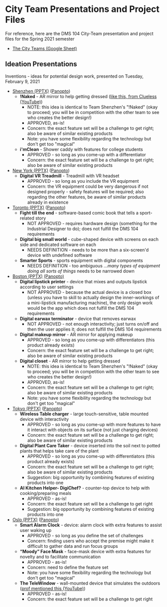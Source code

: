 # City Team Presentations and Project Files
For reference, here are the DMS 104 City-Team presentation and project files for the Spring 2021 semester 

- [The City Teams (Google Sheet)](https://docs.google.com/spreadsheets/d/1GxZ4u8RjvG9D-S86QVpSdJM24KPr47ftF3mN67NC37I/edit#gid=0)

## Ideation Presentations

Inventions - ideas for potential design work, presented on Tuesday, February 9, 2021

- [Shenzhen (PPTX)](files/ideation-shenzhen.pptx) ([Panopto](https://rochester.hosted.panopto.com/Panopto/Pages/Viewer.aspx?id=b9a1b029-266d-43aa-abfd-acca013cd769&start=2768.727))
  - **!Naked** - AR mirror to help getting dressed ([like this, from Clueless (YouTube)](https://youtu.be/XNDubWJU0aU))
    - NOTE: this idea is identical to Team Shenzhen's "!Naked" (okay to proceed; you will be in competition with the other team to see who creates the better design!)
    - APPROVED, as-is!
    - Concern: the exact feature set will be a challenge to get right; also be aware of similar existing products
    - Note: you have some flexibility regarding the technology but don't get too "magical"
  - **i'mClean** - Shower caddy with features for college students
    - APPROVED - so long as you come-up with a differentiator
    - Concern: the exact feature set will be a challenge to get right; also be aware of similar existing products
- [New York (PPTX)](files/ideation-new-york.pptx) ([Panopto](https://rochester.hosted.panopto.com/Panopto/Pages/Viewer.aspx?id=b9a1b029-266d-43aa-abfd-acca013cd769&start=2014.3989984))
  - **Digital VR Treadmill** - Treadmill with VR headset
    - APPROVED - so long as you include the VR equipment
    - Concern: the VR equipment could be very dangerous if not designed properly - safety features will be required; also regarding the other features, be aware of similar products already in existence
- [Toronto (PPTX)](files/ideation-toronto.pptx) ([Panopto](https://rochester.hosted.panopto.com/Panopto/Pages/Viewer.aspx?id=b9a1b029-266d-43aa-abfd-acca013cd769&start=1177.482))
  - **Fight till the end** - software-based comic book that tells a sport-related story
    - NOT APPROVED - requires hardware design (something for the Industrial Designer to do); does not fulfill the DMS 104 requirements
  - **Digital big small world** - cube-shaped device with screens on each side and dedicated software on each
    - NEEDS DEFINITION - needs to be more than a six-screen'd device with undefined software
  - **Smarter Sports** - sports equipment with digital components
    - NEEDS DEFINITION - too ambiguous *...many types of equipment doing all sorts of things* needs to be narrowed down
- [Boston (PPTX)](files/ideation-boston.pptx) [(Panopto)](https://rochester.hosted.panopto.com/Panopto/Pages/Viewer.aspx?id=7462863c-8b84-44c3-b6ca-acca00fe7ac6)
  - **Digital lipstick printer** - device that mixes and outputs lipstick according to user settings
    - NOT APPROVED - because the actual device is a closed box (unless you have to skill to actually design the inner-workings of a mini-lipstick manufacturing machine), the only design work would be the app which does not fulfill the DMS 104 requirements
  - **Digital earwax terminator** - device that removes earwax
    - NOT APPROVED - not enough interactivity; just turns on/off and then the user applies it; does not fulfill the DMS 104 requirements
  - **Digital makeup mirror** - AR mirror for applying makeup
    - APPROVED - so long as you come-up with differentiators (this product already exists)
    - Concern: the exact feature set will be a challenge to get right; also be aware of similar existing products
  - **Digital closet** - AR mirror to help getting dressed
    - NOTE: this idea is identical to Team Shenzhen's "!Naked" (okay to proceed; you will be in competition with the other team to see who creates the better design!)
    - APPROVED, as-is!
    - Concern: the exact feature set will be a challenge to get right; also be aware of similar existing products
    - Note: you have some flexibility regarding the technology but don't get too "magical"
- [Tokyo (PPTX)](files/ideation-tokyo.pptx) ([Panopto](https://rochester.hosted.panopto.com/Panopto/Pages/Viewer.aspx?id=b9a1b029-266d-43aa-abfd-acca013cd769&start=4206.830001599999))
  - **Wireless Table charger** - large touch-sensitive, table mounted device with interactivity
    - APPROVED - so long as you come-up with more features to have it interact with objects on its surface (not just charging devices)
    - Concern: the exact feature set will be a challenge to get right; also be aware of similar existing products
  - **Digital Plant Care Taker** - device inserted into the soil next to potted plants that helps take care of the plant
    - APPROVED - so long as you come-up with differentiators (this product already exists)
    - Concern: the exact feature set will be a challenge to get right; also be aware of similar existing products
    - Suggestion: big opportunity by combining features of existing products into one
  - **AI Kitchen Helper- DigiChef?** - counter-top device to help with cooking/preparing meals
    - APPROVED - as-is!
    - Concern: the exact feature set will be a challenge to get right
    - Suggestion: big opportunity by combining features of existing products into one
- [Oslo (PPTX)](files/ideation-oslo.pptx) ([Panopto](https://rochester.hosted.panopto.com/Panopto/Pages/Viewer.aspx?id=b9a1b029-266d-43aa-abfd-acca013cd769&start=3308.4159999999997))
  - **Smart Alarm Clock** - device: alarm clock with extra features to assist user waking up
    - APPROVED - so long as you define the set of challenges
    - Concern: finding users who accept the premise might make it difficult to gather data and run focus groups 
  - **“Moody” Face Mask** - face-mask device with extra features for novelty and to facilitate communication
    - APPROVED - as-is!
    - Concern: need to define the feature set
    - Note: you have some flexibility regarding the technology but don't get too "magical"
  - **The TeleWindow** - wall-mounted device that simulates the outdoors ([prof mentioned this (YouTube)](https://youtu.be/TX1sRxCrduA?t=337))
    - APPROVED - as-is!
    - Concern: the exact feature set will be a challenge to get right
